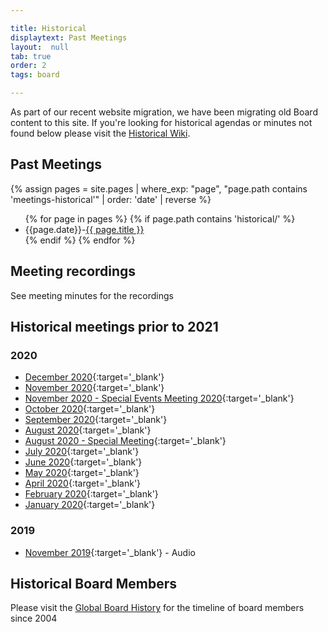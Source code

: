 ```yaml
---

title: Historical
displaytext: Past Meetings
layout:  null
tab: true
order: 2
tags: board

---
```


As part of our recent website migration, we have been migrating old Board content to this site. If you're looking for historical agendas or minutes not found below please visit the [Historical Wiki](https://wiki.owasp.org/index.php/Board#tab=Historical_Meeting_Archive).

## Past Meetings

{% assign pages = site.pages | where_exp: "page", "page.path contains 'meetings-historical'" | order: 'date' | reverse %}
<ul>
{% for page in pages %}
 {% if page.path contains 'historical/' %}
 <li>{{page.date}}-<a href='https://board.owasp.org{{ page.url }}'>{{ page.title }}</a></li>
 {% endif %}
{% endfor %}
</ul>

## Meeting recordings

See meeting minutes for the recordings

## Historical meetings prior to 2021

### 2020 

* [December 2020](https://drive.google.com/file/d/1fzlUy82xn1pz-QzO_aeV8gn-OMR4EUpj/view?usp=sharing){:target='_blank'}
* [November 2020](https://drive.google.com/file/d/1q7JzUJE3zNPP6WzRwex2kB5CxJfsU3Rh/view?usp=sharing){:target='_blank'}
* [November 2020 - Special Events Meeting 2020](https://drive.google.com/file/d/1-2CoQBvqG8vtnmTiuwzcsffCJq62Bi3s/view?usp=sharing){:target='_blank'}
* [October 2020](https://drive.google.com/file/d/1xa5uJRchRsr6RJ1b-bWRpcQu3Jel1Lve/view?usp=sharing){:target='_blank'}
* [September 2020](https://drive.google.com/file/d/1VfevWytCRsr9-0vKzD9JuCqky2Zmi3QM/view?usp=sharing){:target='_blank'}
* [August 2020](https://drive.google.com/file/d/1GE0WTtnmTqzDiYTbRq2-w6jfcvEEe6GA/view?usp=sharing){:target='_blank'}
* [August 2020 - Special Meeting](https://drive.google.com/file/d/1-CbNlgDtgx5D38zD9qx7M8NlT5FwUGyz/view?usp=sharing){:target='_blank'}
* [July 2020](https://drive.google.com/file/d/1u_6wbjyBtRcmkSl_uuUAZZcRbY1bC9N7/view?usp=sharing){:target='_blank'}
* [June 2020](https://drive.google.com/file/d/1G6L1FR5KktWfKVY1ebsVeov2AAWnrkpk/view?usp=sharing){:target='_blank'}
* [May 2020](https://drive.google.com/file/d/1G6yn2tP8odxVEd3oGUeUb6e4yfJj_VeU/view?usp=sharing){:target='_blank'}
* [April 2020](https://drive.google.com/file/d/1GAeGM247FjiEMahhBJPd8SVwxYbi9qTB/view?usp=sharing){:target='_blank'}
* [February 2020](https://drive.google.com/file/d/1GCkopvPUONSybj7EobrUNP4rWINiNzre/view?usp=sharing){:target='_blank'}
* [January 2020](https://drive.google.com/file/d/1GDjvk9n8Z7FhD4cfS_L_z85ctUEh0r6V/view?usp=sharing){:target='_blank'}

### 2019

* [November 2019](https://drive.google.com/file/d/1G3IiggueKUSCIls-ARZGcGYOiBnc4Frz/view?usp=sharing){:target='_blank'} - Audio

## Historical Board Members

Please visit the [Global Board History](/board_history) for the timeline of board members since 2004 
